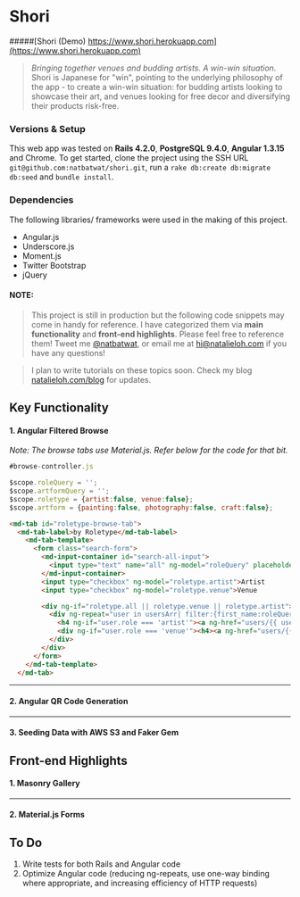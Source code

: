 # Shori
#####[Shori (Demo) https://www.shori.herokuapp.com](https://www.shori.herokuapp.com)
> *Bringing together venues and budding artists. A win-win situation.*
> Shori is Japanese for "win", pointing to the underlying philosophy of the app - to create a win-win situation: for budding artists looking to showcase their art, and venues looking for free decor and diversifying their products risk-free.

### Versions & Setup
This web app was tested on **Rails 4.2.0**, **PostgreSQL 9.4.0**, **Angular 1.3.15** and Chrome. 
To get started, clone the project using the SSH URL `git@github.com:natbatwat/shori.git`, run a `rake db:create db:migrate db:seed` and `bundle install`. 

### Dependencies 
The following libraries/ frameworks were used in the making of this project.
- Angular.js
- Underscore.js
- Moment.js
- Twitter Bootstrap
- jQuery

#### NOTE:

> This project is still in production but the following code snippets may come in handy for reference. I have categorized them via **main functionality** and **front-end highlights**. Please feel free to reference them! Tweet me [@natbatwat](http://www.twitter.com/natbatwat), or email me at  <a href="mailto:hi@natalieloh.com">hi@natalieloh.com</a> if you have any questions! 

> I plan to write tutorials on these topics soon. Check my blog [natalieloh.com/blog](http://natalieloh.com/blog) for updates.
## Key Functionality

#### 1. Angular Filtered Browse

*Note: The browse tabs use Material.js. Refer below for the code for that bit.*

```javascript
#browse-controller.js

$scope.roleQuery = '';
$scope.artformQuery = '';
$scope.roletype = {artist:false, venue:false};
$scope.artform = {painting:false, photography:false, craft:false};
```

```html
<md-tab id="roletype-browse-tab">
  <md-tab-label>by Roletype</md-tab-label>
    <md-tab-template>
      <form class="search-form">
        <md-input-container id="search-all-input">
          <input type="text" name="all" ng-model="roleQuery" placeholder="a name, company, or artpiece" id="search-input">
        </md-input-container>
        <input type="checkbox" ng-model="roletype.artist">Artist
        <input type="checkbox" ng-model="roletype.venue">Venue

        <div ng-if="roletype.all || roletype.venue || roletype.artist">
          <div ng-repeat="user in usersArr| filter:{first_name:roleQuery} | browseFilter: roletype | orderBy: 'first_name'">
            <h4 ng-if="user.role === 'artist'"><a ng-href="users/{{ user.id }}">{{ user.first_name }} {{user.last_name}}</a></h4>
            <div ng-if="user.role === 'venue'"><h4><a ng-href="users/{{ user.id }}">{{ user.first_name }} {{user.last_name}} : {{ user.venue_name }}</a></h4></div>
          </div>
        </div>
      </form>
    </md-tab-template>
  </md-tab> 
```

---

#### 2. Angular QR Code Generation

---

#### 3. Seeding Data with AWS S3 and Faker Gem




## Front-end Highlights 

#### 1. Masonry Gallery

---

#### 2. Material.js Forms

## To Do
1. Write tests for both Rails and Angular code 
2. Optimize Angular code (reducing ng-repeats, use one-way binding where appropriate, and increasing efficiency of HTTP requests)